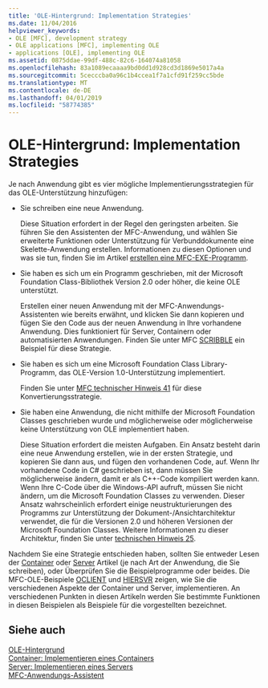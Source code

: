 ```yaml
---
title: 'OLE-Hintergrund: Implementation Strategies'
ms.date: 11/04/2016
helpviewer_keywords:
- OLE [MFC], development strategy
- OLE applications [MFC], implementing OLE
- applications [OLE], implementing OLE
ms.assetid: 0875ddae-99df-488c-82c6-164074a81058
ms.openlocfilehash: 83a1089ecaaaa9bd0dd1d928cd3d1869e5017a4a
ms.sourcegitcommit: 5cecccba0a96c1b4ccea1f7a1cfd91f259cc5bde
ms.translationtype: MT
ms.contentlocale: de-DE
ms.lasthandoff: 04/01/2019
ms.locfileid: "58774385"
---
```

# <a name="ole-background-implementation-strategies"></a>OLE-Hintergrund: Implementation Strategies

Je nach Anwendung gibt es vier mögliche Implementierungsstrategien für das OLE-Unterstützung hinzufügen:

- Sie schreiben eine neue Anwendung.

   Diese Situation erfordert in der Regel den geringsten arbeiten. Sie führen Sie den Assistenten der MFC-Anwendung, und wählen Sie erweiterte Funktionen oder Unterstützung für Verbunddokumente eine Skelette-Anwendung erstellen. Informationen zu diesen Optionen und was sie tun, finden Sie im Artikel [erstellen eine MFC-EXE-Programm](../mfc/reference/mfc-application-wizard.md).

- Sie haben es sich um ein Programm geschrieben, mit der Microsoft Foundation Class-Bibliothek Version 2.0 oder höher, die keine OLE unterstützt.

   Erstellen einer neuen Anwendung mit der MFC-Anwendungs-Assistenten wie bereits erwähnt, und klicken Sie dann kopieren und fügen Sie den Code aus der neuen Anwendung in Ihre vorhandene Anwendung. Dies funktioniert für Server, Containern oder automatisierten Anwendungen. Finden Sie unter MFC [SCRIBBLE](../overview/visual-cpp-samples.md) ein Beispiel für diese Strategie.

- Sie haben es sich um eine Microsoft Foundation Class Library-Programm, das OLE-Version 1.0-Unterstützung implementiert.

   Finden Sie unter [MFC technischer Hinweis 41](../mfc/tn041-mfc-ole1-migration-to-mfc-ole-2.md) für diese Konvertierungsstrategie.

- Sie haben eine Anwendung, die nicht mithilfe der Microsoft Foundation Classes geschrieben wurde und möglicherweise oder möglicherweise keine Unterstützung von OLE implementiert haben.

   Diese Situation erfordert die meisten Aufgaben. Ein Ansatz besteht darin eine neue Anwendung erstellen, wie in der ersten Strategie, und kopieren Sie dann aus, und fügen den vorhandenen Code, auf. Wenn Ihr vorhandene Code in C# geschrieben ist, dann müssen Sie möglicherweise ändern, damit er als C++-Code kompiliert werden kann. Wenn Ihre C-Code über die Windows-API aufruft, müssen Sie nicht ändern, um die Microsoft Foundation Classes zu verwenden. Dieser Ansatz wahrscheinlich erfordert einige neustrukturierungen des Programms zur Unterstützung der Dokument-/Ansichtarchitektur verwendet, die für die Versionen 2.0 und höheren Versionen der Microsoft Foundation Classes. Weitere Informationen zu dieser Architektur, finden Sie unter [technischen Hinweis 25](../mfc/tn025-document-view-and-frame-creation.md).

Nachdem Sie eine Strategie entschieden haben, sollten Sie entweder Lesen der [Container](../mfc/containers.md) oder [Server](../mfc/servers.md) Artikel (je nach Art der Anwendung, die Sie schreiben), oder Überprüfen Sie die Beispielprogramme oder beides. Die MFC-OLE-Beispiele [OCLIENT](../overview/visual-cpp-samples.md) und [HIERSVR](../overview/visual-cpp-samples.md) zeigen, wie Sie die verschiedenen Aspekte der Container und Server, implementieren. An verschiedenen Punkten in diesen Artikeln werden Sie bestimmte Funktionen in diesen Beispielen als Beispiele für die vorgestellten bezeichnet.

## <a name="see-also"></a>Siehe auch

[OLE-Hintergrund](../mfc/ole-background.md)<br/>
[Container: Implementieren eines Containers](../mfc/containers-implementing-a-container.md)<br/>
[Server: Implementieren eines Servers](../mfc/servers-implementing-a-server.md)<br/>
[MFC-Anwendungs-Assistent](../mfc/reference/mfc-application-wizard.md)
